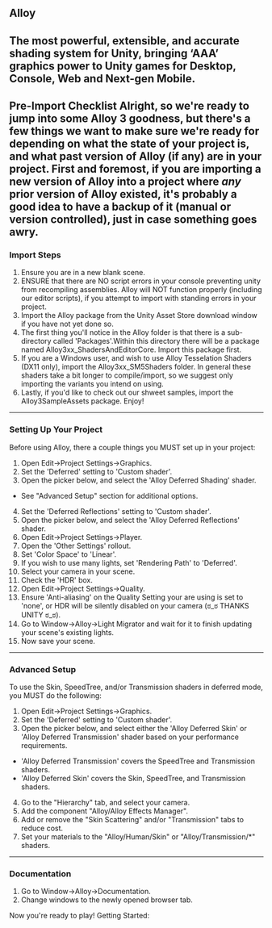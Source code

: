## Alloy

The most powerful, extensible, and accurate shading system for Unity, bringing ‘AAA’ graphics power to Unity games for Desktop, Console, Web and Next-gen Mobile.
--------------------------------------------------------------------------------------------------------------------------------------
Pre-Import Checklist
Alright, so we're ready to jump into some Alloy 3 goodness, but there's a few things we want to make sure we're ready for depending on what the state of your project is, and what past version of Alloy (if any) are in your project.
First and foremost, if you are importing a new version of Alloy into a project where _any_ prior version of Alloy existed, it's probably a good idea to have a backup of it (manual or version controlled), just in case something goes awry.
--------------------------------------------------------------------------------------------------------------------------------------
### Import Steps
1. Ensure you are in a new blank scene.
2. ENSURE that there are NO script errors in your console preventing unity from recompiling assemblies. Alloy will NOT function properly (including our editor scripts), if you attempt to import with standing errors in your project.
3. Import the Alloy package from the Unity Asset Store download window if you have not yet done so.
4. The first thing you'll notice in the Alloy folder is that there is a sub-directory called 'Packages'.Within this directory there will be a package named Alloy3xx_ShadersAndEditorCore. Import this package first.
5. If you are a Windows user, and wish to use Alloy Tesselation Shaders (DX11 only), import the Alloy3xx_SM5Shaders folder. In general these shaders take a bit longer to compile/import, so we suggest only importing the variants you intend on using.
6. Lastly, if you'd like to check out our shweet samples, import the Alloy3SampleAssets package. Enjoy!
--------------------------------------------------------------------------------------------------------------------------------------
### Setting Up Your Project
Before using Alloy, there a couple things you MUST set up in your project:

1. Open Edit->Project Settings->Graphics.
2. Set the 'Deferred' setting to 'Custom shader'.
3. Open the picker below, and select the 'Alloy Deferred Shading' shader.
  * See "Advanced Setup" section for additional options.
4. Set the 'Deferred Reflections' setting to 'Custom shader'.
5. Open the picker below, and select the 'Alloy Deferred Reflections' shader.
6. Open Edit->Project Settings->Player.
7. Open the 'Other Settings' rollout.
8. Set 'Color Space' to 'Linear'.
9. If you wish to use many lights, set 'Rendering Path' to 'Deferred'.
10. Select your camera in your scene.
11. Check the 'HDR' box.
12. Open Edit->Project Settings->Quality.
13. Ensure 'Anti-aliasing' on the Quality Setting your are using is set to 'none', or HDR will be silently disabled on your camera (ಠ_ಠ THANKS UNITY ಠ_ಠ).
14. Go to Window->Alloy->Light Migrator and wait for it to finish updating your scene's existing lights.
15. Now save your scene.
--------------------------------------------------------------------------------------------------------------------------------------
### Advanced Setup
To use the Skin, SpeedTree, and/or Transmission shaders in deferred mode, you MUST do the following:

1. Open Edit->Project Settings->Graphics.
2. Set the 'Deferred' setting to 'Custom shader'.
3. Open the picker below, and select either the 'Alloy Deferred Skin' or 'Alloy Deferred Transmission' shader based on your performance requirements.
  * 'Alloy Deferred Transmission' covers the SpeedTree and Transmission shaders.
  * 'Alloy Deferred Skin' covers the Skin, SpeedTree, and Transmission shaders.
4. Go to the "Hierarchy" tab, and select your camera.
5. Add the component "Alloy/Alloy Effects Manager".
6. Add or remove the "Skin Scattering" and/or "Transmission" tabs to reduce cost.
7. Set your materials to the "Alloy/Human/Skin" or "Alloy/Transmission/*" shaders.
--------------------------------------------------------------------------------------------------------------------------------------
### Documentation
1. Go to Window->Alloy->Documentation.
2. Change windows to the newly opened browser tab.

Now you're ready to play!
Getting Started:
